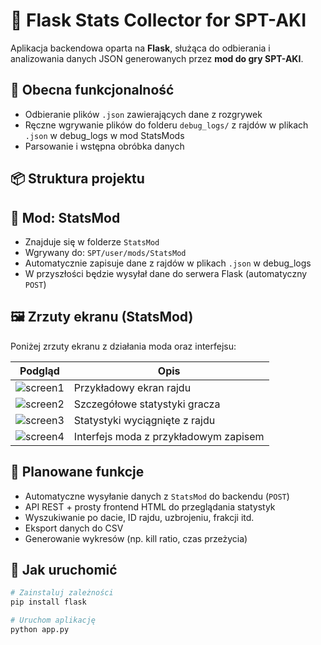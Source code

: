 # 🧠 Flask Stats Collector for SPT-AKI

Aplikacja backendowa oparta na **Flask**, służąca do odbierania i analizowania danych JSON generowanych przez **mod do gry SPT-AKI**.

## 🔧 Obecna funkcjonalność

- Odbieranie plików `.json` zawierających dane z rozgrywek
- Ręczne wgrywanie plików do folderu `debug_logs/` z rajdów w plikach `.json` w debug_logs w mod StatsMods
- Parsowanie i wstępna obróbka danych

## 📦 Struktura projektu


## 🧩 Mod: StatsMod

- Znajduje się w folderze `StatsMod`
- Wgrywany do: `SPT/user/mods/StatsMod`
- Automatycznie zapisuje dane z rajdów w plikach `.json` w debug_logs
- W przyszłości będzie wysyłał dane do serwera Flask (automatyczny `POST`)

## 🖼️ Zrzuty ekranu (StatsMod)

Poniżej zrzuty ekranu z działania moda oraz interfejsu:

| Podgląd | Opis |
|--------|------|
| ![screen1](./StatsModSPTarkov/Zrzut%20ekranu%202025-05-04%20161620.png) | Przykładowy ekran rajdu |
| ![screen2](./StatsModSPTarkov/Zrzut%20ekranu%202025-05-04%20161702.png) | Szczegółowe statystyki gracza |
| ![screen3](./StatsModSPTarkov/Zrzut%20ekranu%202025-05-04%20161718.png) | Statystyki wyciągnięte z rajdu |
| ![screen4](./StatsModSPTarkov/Zrzut%20ekranu%202025-05-04%20161727.png) | Interfejs moda z przykładowym zapisem |

## 🔮 Planowane funkcje

- Automatyczne wysyłanie danych z `StatsMod` do backendu (`POST`)
- API REST + prosty frontend HTML do przeglądania statystyk
- Wyszukiwanie po dacie, ID rajdu, uzbrojeniu, frakcji itd.
- Eksport danych do CSV
- Generowanie wykresów (np. kill ratio, czas przeżycia)

## 🚀 Jak uruchomić

```bash
# Zainstaluj zależności
pip install flask

# Uruchom aplikację
python app.py
